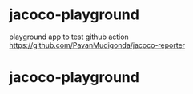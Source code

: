 # jacoco-playground
playground app to test github action https://github.com/PavanMudigonda/jacoco-reporter
# jacoco-playground

